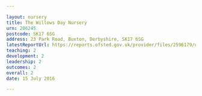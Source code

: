 ```yaml
---

layout: nursery
title: The Willows Day Nursery
urn: 206245
postcode: SK17 6SG
address: 23 Park Road, Buxton, Derbyshire, SK17 6SG
latestReportUrl: https://reports.ofsted.gov.uk/provider/files/2596179/urn/206245.pdf
teaching: 2
development: 2
leadership: 2
outcomes: 2
overall: 2
date: 15 July 2016

---
```

